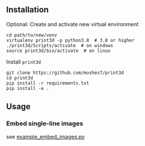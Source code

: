 ## Installation

Optional: Create and activate new virtual environment
```
cd path/to/new/venv  
virtualenv print3d -p python3.8  # 3.8 or higher    
./print3d/Scripts/activate  # on windows
source print3d/bin/activate  # on linux
```

Install `print3d`
```
git clone https://github.com/moshes7/print3d
cd print3d
pip install -r requirements.txt
pip install -e .
```

## Usage
### Embed single-line images
see [example_embed_images.py](print3d/examples/example_embed_images.py)

